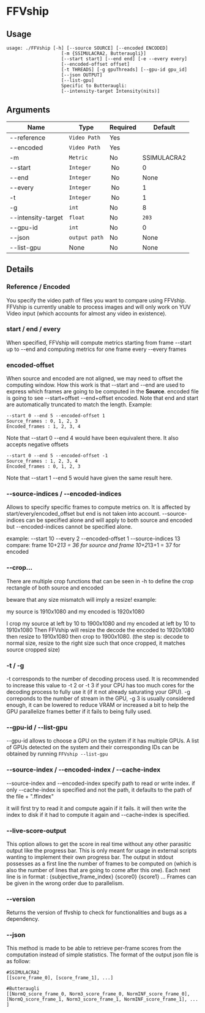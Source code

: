 # FFVship

## Usage

```
usage: ./FFVship [-h] [--source SOURCE] [--encoded ENCODED]
                    [-m {SSIMULACRA2, Butteraugli}]
                    [--start start] [--end end] [-e --every every]
                    [--encoded-offset offset]
                    [-t THREADS] [-g gpuThreads] [--gpu-id gpu_id]
                    [--json OUTPUT]
                    [--list-gpu]
                    Specific to Butteraugli: 
                    [--intensity-target Intensity(nits)]
```

## Arguments

Name | Type | Required | Default
--- | --- | --- | ---
--reference | `Video Path` | Yes
--encoded | `Video Path` | Yes
-m | `Metric` | No | SSIMULACRA2
--start | `Integer` | No | 0
--end | `Integer` | No | None
--every | `Integer` | No | 1
-t | `Integer` | No | 1
-g | `int` | No | 8
--intensity-target | `float` | No | `203`
--gpu-id | `int` | No | 0
--json | `output path` | No | None
--list-gpu | None | No | None

## Details

### Reference / Encoded

You specify the video path of files you want to compare using FFVship. FFVship is currently unable to process images and will only work on YUV Video input (which accounts for almost any video in existence).

### start / end / every

When specified, FFVship will compute metrics starting from frame --start up to --end and computing metrics for one frame every --every frames

### encoded-offset

When source and encoded are not aligned, we may need to offset the computing window. How this work is that --start and --end are used to express which frames are going to be computed in the **Source**. encoded file is going to see --start+offset --end+offset encoded. Note that end and start are automatically truncated to match the length. Example:

```
--start 0 --end 5 --encoded-offset 1
Source_frames : 0, 1, 2, 3
Encoded_frames : 1, 2, 3, 4
```

Note that --start 0 --end 4 would have been equivalent there. It also accepts negative offsets

```
--start 0 --end 5 --encoded-offset -1
Source_frames : 1, 2, 3, 4
Encoded_frames : 0, 1, 2, 3
```

Note that --start 1 --end 5 would have given the same result here.

### --source-indices / --encoded-indices

Allows to specify specific frames to compute metrics on. It is affected by start/every/encoded_offset but end is not taken into account. --source-indices can be specified alone and will apply to both source and encoded but --encoded-indices cannot be specified alone.

example: --start 10 --every 2 --encoded-offset 1 --source-indices 13
compare: frame 10+2*13 = 36 for source and frame 10+2*13+1 = 37 for encoded

### --crop...

There are multiple crop functions that can be seen in -h to define the crop rectangle of both source and encoded

beware that any size mismatch will imply a resize! example:

my source is 1910x1080 and my encoded is 1920x1080

I crop my source at left by 10 to 1900x1080 and my encoded at left by 10 to 1910x1080
Then FFVship will resize the decode the encoded to 1920x1080 then resize to 1910x1080 then crop to 1900x1080.
(the step is: decode to normal size, resize to the right size such that once cropped, it matches source cropped size)

### -t / -g

-t corresponds to the number of decoding process used. It is recommended to increase this value to -t 2 or -t 3 if your CPU has too much cores for the decoding process to fully use it (if it not already saturating your GPU). -g correponds to the number of stream in the GPU, -g 3 is usually considered enough, it can be lowered to reduce VRAM or increased a bit to help the GPU parallelize frames better if it fails to being fully used.

### --gpu-id / --list-gpu

--gpu-id allows to choose a GPU on the system if it has multiple GPUs. A list of GPUs detected on the system and their corresponding IDs can be obtained by running `FFVship --list-gpu`

### --source-index / --encoded-index / --cache-index

--source-index and --encoded-index specify path to read or write index.
if only --cache-index is specified and not the path, it defaults to the path of the file + ".ffindex"

it will first try to read it and compute again if it fails.
it will then write the index to disk if it had to compute it again and --cache-index is specified.

### --live-score-output

This option allows to get the score in real time without any other parasitic output like the progress bar.
This is only meant for usage in external scripts wanting to implement their own progress bar.
The output in stdout possesses as a first line the number of frames to be computed on (which is also the number of lines that are going to come after this one).
Each next line is in format : {subjective_frame_index} {score0} {score1} ...
Frames can be given in the wrong order due to parallelism.

### --version

Returns the version of ffvship to check for functionalities and bugs as a dependency.

### --json

This method is made to be able to retrieve per-frame scores from the computation instead of simple statistics. The format of the output json file is as follow:

```
#SSIMULACRA2
[[score_frame_0], [score_frame_1], ...]

#Butteraugli
[[NormQ_score_frame_0, Norm3_score_frame_0, NormINF_score_frame_0], [NormQ_score_frame_1, Norm3_score_frame_1, NormINF_score_frame_1], ... ]

```